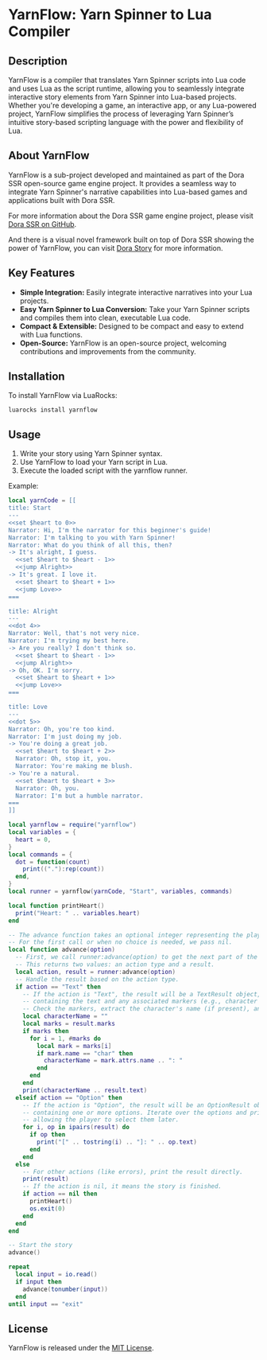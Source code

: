 # YarnFlow: Yarn Spinner to Lua Compiler

## Description

YarnFlow is a compiler that translates Yarn Spinner scripts into Lua code and uses Lua as the script runtime, allowing you to seamlessly integrate interactive story elements from Yarn Spinner into Lua-based projects. Whether you're developing a game, an interactive app, or any Lua-powered project, YarnFlow simplifies the process of leveraging Yarn Spinner’s intuitive story-based scripting language with the power and flexibility of Lua.

## About YarnFlow

YarnFlow is a sub-project developed and maintained as part of the Dora SSR open-source game engine project. It provides a seamless way to integrate Yarn Spinner's narrative capabilities into Lua-based games and applications built with Dora SSR.

For more information about the Dora SSR game engine project, please visit [Dora SSR on GitHub](https://github.com/ippclub/dora-ssr).

And there is a visual novel framework built on top of Dora SSR showing the power of YarnFlow, you can visit [Dora Story](https://github.com/ippclub/dora-story) for more information.

## Key Features

- **Simple Integration:** Easily integrate interactive narratives into your Lua projects.
- **Easy Yarn Spinner to Lua Conversion:** Take your Yarn Spinner scripts and compiles them into clean, executable Lua code.
- **Compact & Extensible:** Designed to be compact and easy to extend with Lua functions.
- **Open-Source:** YarnFlow is an open-source project, welcoming contributions and improvements from the community.

## Installation

To install YarnFlow via LuaRocks:

```
luarocks install yarnflow
```

## Usage

1. Write your story using Yarn Spinner syntax.
2. Use YarnFlow to load your Yarn script in Lua.
3. Execute the loaded script with the yarnflow runner.

Example:

```lua
local yarnCode = [[
title: Start
---
<<set $heart to 0>>
Narrator: Hi, I'm the narrator for this beginner's guide!
Narrator: I'm talking to you with Yarn Spinner!
Narrator: What do you think of all this, then?
-> It's alright, I guess.
  <<set $heart to $heart - 1>>
  <<jump Alright>>
-> It's great. I love it.
  <<set $heart to $heart + 1>>
  <<jump Love>>
===

title: Alright
---
<<dot 4>>
Narrator: Well, that's not very nice.
Narrator: I'm trying my best here.
-> Are you really? I don't think so.
  <<set $heart to $heart - 1>>
  <<jump Alright>>
-> Oh, OK. I'm sorry.
  <<set $heart to $heart + 1>>
  <<jump Love>>
===

title: Love
---
<<dot 5>>
Narrator: Oh, you're too kind.
Narrator: I'm just doing my job.
-> You're doing a great job.
  <<set $heart to $heart + 2>>
  Narrator: Oh, stop it, you.
  Narrator: You're making me blush.
-> You're a natural.
  <<set $heart to $heart + 3>>
  Narrator: Oh, you.
  Narrator: I'm but a humble narrator.
===
]]

local yarnflow = require("yarnflow")
local variables = {
  heart = 0,
}
local commands = {
  dot = function(count)
    print(("."):rep(count))
  end,
}
local runner = yarnflow(yarnCode, "Start", variables, commands)

local function printHeart()
  print("Heart: " .. variables.heart)
end

-- The advance function takes an optional integer representing the player's choice index.
-- For the first call or when no choice is needed, we pass nil.
local function advance(option)
  -- First, we call runner:advance(option) to get the next part of the Yarn script.
  -- This returns two values: an action type and a result.
  local action, result = runner:advance(option)
  -- Handle the result based on the action type.
  if action == "Text" then
    -- If the action is "Text", the result will be a TextResult object,
    -- containing the text and any associated markers (e.g., character names).
    -- Check the markers, extract the character's name (if present), and print the text.
    local characterName = ""
    local marks = result.marks
    if marks then
      for i = 1, #marks do
        local mark = marks[i]
        if mark.name == "char" then
          characterName = mark.attrs.name .. ": "
        end
      end
    end
    print(characterName .. result.text)
  elseif action == "Option" then
    -- If the action is "Option", the result will be an OptionResult object,
    -- containing one or more options. Iterate over the options and print them,
    -- allowing the player to select them later.
    for i, op in ipairs(result) do
      if op then
        print("[" .. tostring(i) .. "]: " .. op.text)
      end
    end
  else
    -- For other actions (like errors), print the result directly.
    print(result)
    -- If the action is nil, it means the story is finished.
    if action == nil then
      printHeart()
      os.exit(0)
    end
  end
end

-- Start the story
advance()

repeat
  local input = io.read()
  if input then
    advance(tonumber(input))
  end
until input == "exit"
```

## License

YarnFlow is released under the [MIT License](LICENSE).
